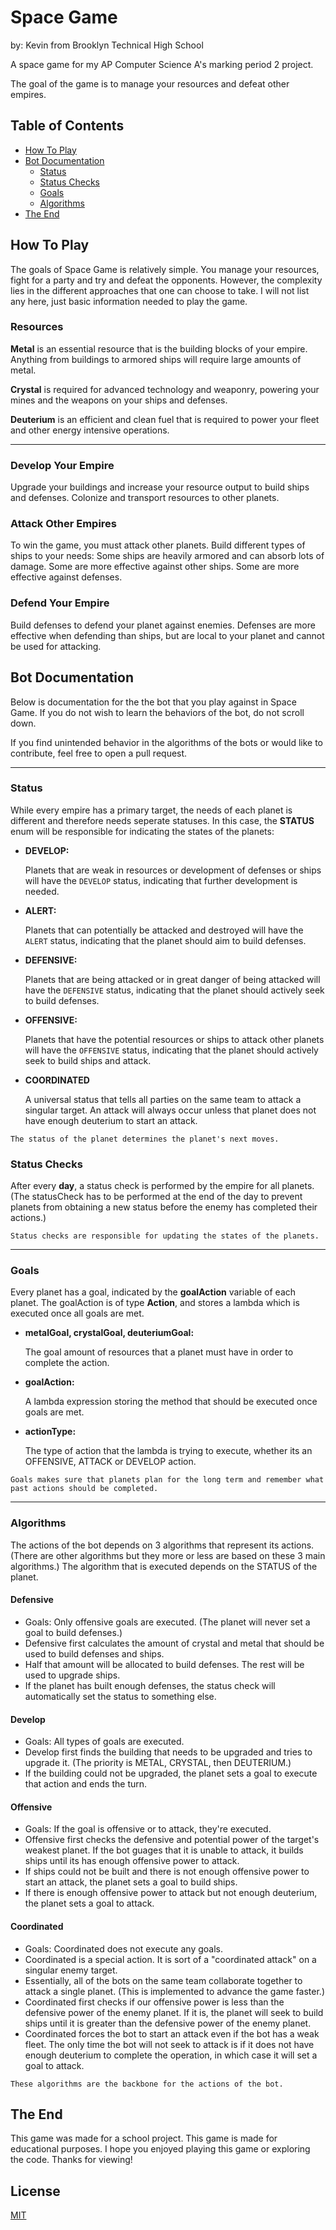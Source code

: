 # **Space Game**

by: Kevin from Brooklyn Technical High School

A space game for my AP Computer Science A's marking period 2 project. <br>

The goal of the game is to manage your resources and defeat other empires. <br>

<!-- **DISCLAIMER:** This game is made entirely from the author's imagination and through research. Any references or correlation with other games or projects are entirely and purely coincidental. -->

## **Table of Contents**

- [How To Play](#how-to-play)
- [Bot Documentation](#bot-documentation)
  - [Status](#status)
  - [Status Checks](#status-checks)
  - [Goals](#goals)
  - [Algorithms](#algorithms)
- [The End](#the-end)

## **How To Play**

The goals of Space Game is relatively simple. You manage your resources, fight for a party and try and defeat the opponents. However, the complexity lies in the different approaches that one can choose to take. I will not list any here, just basic information needed to play the game.

### **Resources**

**Metal** is an essential resource that is the building blocks of your empire. Anything from buildings to armored ships will require large amounts of metal.

**Crystal** is required for advanced technology and weaponry, powering your mines and the weapons on your ships and defenses.

**Deuterium** is an efficient and clean fuel that is required to power your fleet and other energy intensive operations.

---

### **Develop Your Empire**

Upgrade your buildings and increase your resource output to build ships and defenses. Colonize and transport resources to other planets.

### **Attack Other Empires**

To win the game, you must attack other planets. Build different types of ships to your needs: Some ships are heavily armored and can absorb lots of damage. Some are more effective against other ships. Some are more effective against defenses.

### **Defend Your Empire**

Build defenses to defend your planet against enemies. Defenses are more effective when defending than ships, but are local to your planet and cannot be used for attacking.

## **Bot Documentation**

Below is documentation for the the bot that you play against in Space Game. If you do not wish to learn the behaviors of the bot, do not scroll down.

If you find unintended behavior in the algorithms of the bots or would like to contribute, feel free to open a pull request.

---

### **Status**

While every empire has a primary target, the needs of each planet is different and therefore needs seperate statuses. In this case, the **STATUS** enum will be responsible for indicating the states of the planets:

- **DEVELOP:**

    Planets that are weak in resources or development of defenses or ships will have the `DEVELOP` status, indicating that further development is needed.

- **ALERT:**

    Planets that can potentially be attacked and destroyed will have the `ALERT` status, indicating that the planet should aim to build defenses.

- **DEFENSIVE:**

    Planets that are being attacked or in great danger of being attacked will have the `DEFENSIVE` status, indicating that the planet should actively seek to build defenses.

- **OFFENSIVE:**

    Planets that have the potential resources or ships to attack other planets will have the `OFFENSIVE` status, indicating that the planet should actively seek to build ships and attack.

- **COORDINATED**

    A universal status that tells all parties on the same team to attack a singular target. An attack will always occur unless that planet does not have enough deuterium to start an attack.

>
    The status of the planet determines the planet's next moves.

### **Status Checks**

After every **day**, a status check is performed by the empire for all planets. (The statusCheck has to be performed at the end of the day to prevent planets from obtaining a new status before the enemy has completed their actions.)

    Status checks are responsible for updating the states of the planets.

---

### **Goals**

Every planet has a goal, indicated by the **goalAction** variable of each planet. The goalAction is of type **Action**, and stores a lambda which is executed once all goals are met.

- **metalGoal, crystalGoal, deuteriumGoal:**

    The goal amount of resources that a planet must have in order to complete the action.

- **goalAction:**

    A lambda expression storing the method that should be executed once goals are met.

- **actionType:**

    The type of action that the lambda is trying to execute, whether its an OFFENSIVE, ATTACK or DEVELOP action. <br>
>
    Goals makes sure that planets plan for the long term and remember what past actions should be completed.

---

### **Algorithms**

The actions of the bot depends on 3 algorithms that represent its actions. (There are other algorithms but they more or less are based on these 3 main algorithms.) The algorithm that is executed depends on the STATUS of the planet. <br>

#### **Defensive**

- Goals: Only offensive goals are executed. (The planet will never set a goal to build defenses.)
- Defensive first calculates the amount of crystal and metal that should be used to build defenses and ships.
- Half that amount will be allocated to build defenses. The rest will be used to upgrade ships.
- If the planet has built enough defenses, the status check will automatically set the status to something else.

#### **Develop**

- Goals: All types of goals are executed.
- Develop first finds the building that needs to be upgraded and tries to upgrade it. (The priority is METAL, CRYSTAL, then DEUTERIUM.)
- If the building could not be upgraded, the planet sets a goal to execute that action and ends the turn.

#### **Offensive**

- Goals: If the goal is offensive or to attack, they're executed.
- Offensive first checks the defensive and potential power of the target's weakest planet. If the bot guages that it is unable to attack, it builds ships until its has enough offensive power to attack.
- If ships could not be built and there is not enough offensive power to start an attack, the planet sets a goal to build ships.
- If there is enough offensive power to attack but not enough deuterium, the planet sets a goal to attack.

#### **Coordinated**

- Goals: Coordinated does not execute any goals.
- Coordinated is a special action. It is sort of a "coordinated attack" on a singular enemy target.
- Essentially, all of the bots on the same team collaborate together to attack a single planet. (This is implemented to advance the game faster.)
- Coordinated first checks if our offensive power is less than the defensive power of the enemy planet. If it is, the planet will seek to build ships until it is greater than the defensive power of the enemy planet.
- Coordinated forces the bot to start an attack even if the bot has a weak fleet. The only time the bot will not seek to attack is if it does not have enough deuterium to complete the operation, in which case it will set a goal to attack.
>
    These algorithms are the backbone for the actions of the bot.

## **The End**

This game was made for a school project. This game is made for educational purposes.
I hope you enjoyed playing this game or exploring the code. Thanks for viewing!

## License
[MIT](/LICENSE.md)
